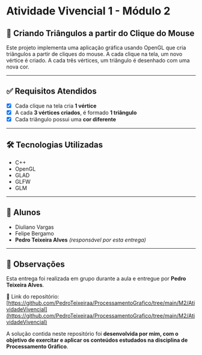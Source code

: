 # Atividade Vivencial 1 - Módulo 2

## 🎯 Criando Triângulos a partir do Clique do Mouse

Este projeto implementa uma aplicação gráfica usando OpenGL que cria triângulos a partir de cliques do mouse. A cada clique na tela, um novo vértice é criado. A cada três vértices, um triângulo é desenhado com uma nova cor.

---

## ✅ Requisitos Atendidos

- [x] Cada clique na tela cria **1 vértice**
- [x] A cada **3 vértices criados**, é formado **1 triângulo**
- [x] Cada triângulo possui uma **cor diferente**

---

## 🛠️ Tecnologias Utilizadas

- C++
- OpenGL
- GLAD
- GLFW
- GLM

---

## 👥 Alunos

- Diuliano Vargas
- Felipe Bergamo
- **Pedro Teixeira Alves** _(responsável por esta entrega)_

---

## 📌 Observações

Esta entrega foi realizada em grupo durante a aula e entregue por **Pedro Teixeira Alves**.

🔗 Link do repositório: [https://github.com/PedroTeixeiraa/ProcessamentoGrafico/tree/main/M2/AtividadeVivencial](https://github.com/PedroTeixeiraa/ProcessamentoGrafico/tree/main/M2/AtividadeVivencial)

A solução contida neste repositório foi **desenvolvida por mim, com o objetivo de exercitar e aplicar os conteúdos estudados na disciplina de Processamento Gráfico**.
